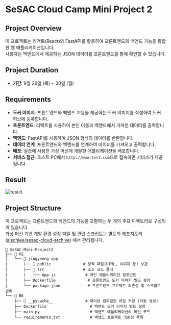 # SeSAC Cloud Camp Mini Project 2

## Project Overview

이 프로젝트는 리액트(React)와 FastAPI를 활용하여 프론트엔드와 백엔드 기능을 통합한 웹 애플리케이션입니다. <br/>
사용자는 백엔드에서 제공하는 JSON 데이터를 프론트엔드를 통해 확인할 수 있습니다.


## Project Duration

- **기간**: 9월 26일 (목) ~ 30일 (월)

## Requirements

- **도커 이미지**: 프론트엔드와 백엔드 기능을 제공하는 도커 이미지를 작성하여 도커 허브에 등록합니다.
- **프론트엔드**: 리액트를 사용하여 본인 이름과 백엔드에서 가져온 데이터를 출력합니다.
- **백엔드**: FastAPI를 사용하여 JSON 형식의 데이터를 반환합니다.
- **데이터 연계**: 프론트엔드와 백엔드를 연계하여 데이터를 가져오고 출력합니다.
- **배포**: 실습에 사용한 가상 머신에 개발한 애플리케이션을 배포합니다.
- **서비스 접근**: 호스트 PC에서 `http://www.test.com`으로 접속하면 서비스가 제공됩니다.

## Result
![result](https://github.com/user-attachments/assets/a843cd8a-bd01-4c41-8cfc-7df253022d0c)

## Project Structure

이 프로젝트는 프론트엔드와 백엔드의 기능을 포함하는 두 개의 주요 디렉토리로 구성되어 있습니다. <br/>
가상 머신 기반 개발 환경 설정 파일 및 관련 스크립트는 별도의 레포지토리 ([alschlee/sesac-cloud-archive](https://github.com/alschlee/sesac-cloud-archive)) 에서 관리됩니다.

```
📁 SeSAC-Mini-Project2
├── 📁 FE
│   └── 📁 jingyeong-app
│       ├── 📁 public              # 정적 파일(HTML, 이미지 등) 보관
│       ├── 📁 src                 # 소스 코드 폴더
│       │   └── App.js             # 메인 애플리케이션 컴포넌트
│       ├── Dockerfile              # 프론트엔드 도커 이미지 빌드 설정
│       └── package.json            # 프론트엔드 프로젝트 의존성 및 스크립트 관리
└── 📁 BE
    ├── 📁 __pycache__              # 파이썬 컴파일된 파일 저장 (자동 생성)
    ├── Dockerfile                   # 백엔드 도커 이미지 빌드 설정
    ├── main.py                      # 백엔드 애플리케이션의 메인 코드
    └── requirements.txt             # 백엔드 프로젝트 의존성 목록
```
